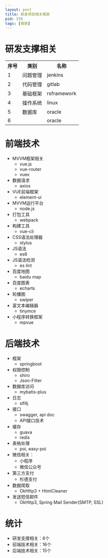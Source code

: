 ```yaml
---
layout: post
title: 研发项目相关框架
pid: 330
tags: [框架]
---
```


# 研发支撑相关

<table>
<tr><th>序号</th><th>类别</th><th>名称</th></tr>
<tr><td>1</td><td>问题管理</td><td>jenkins</td></tr>
<tr><td>2</td><td>代码管理</td><td>gitlab</td></tr>
<tr><td>3</td><td>基础框架</td><td>rsframework</td></tr>
<tr><td>4</td><td>操作系统</td><td>linux</td></tr>
<tr><td>5</td><td>数据库</td><td>oracle</td></tr>
<tr><td>6</td><td></td><td>oracle</td></tr>
</table>

# 前端技术
+ MVVM框架相关
  + vue.js
  + vue-router
  + vuex
+ 数据请求
  + axios
+ VUE前端框架
  + element-ui
+ MVVM运行平台
  + node.js
+ 打包工具
  + webpack
+ 构建工具
  + vue-cli
+ CSS语法处理器
  + stylus
+ JS语法
  + es6
+ JS语法检测
  + es lint
+ 百度地图
  + baidu map
+ 百度图表
  + echarts
+ 轮播图
  + swiper
+ 富文本编辑器
  + tinymce
+ 小程序转换框架
  + mpvue

# 后端技术
+ 框架
  + springboot
+ 权限控制
  + shiro
  + Json-Filter
+ 数据库访问
  + mybatis-plus
+ 日志
  + slf4j
+ 接口
  + swagger, api doc
  + API接口技术
+ 缓存
  + guava
  + redis
+ 表格处理
  + poi, easy-poi
+ 微信相关：
  + 小程序
  + 微信公众号
+ 第三方支付
  + 杉德支付
+ 数据爬取
  + OkHttp3 + HtmlCleaner
+ 发送短信邮件
  + OkHttp3, Spring Mail Sender(SMTP, SSL)

# 统计

+ 研发支撑相关：6个
+ 前端技术相关：16个
+ 后端技术相关：15个
